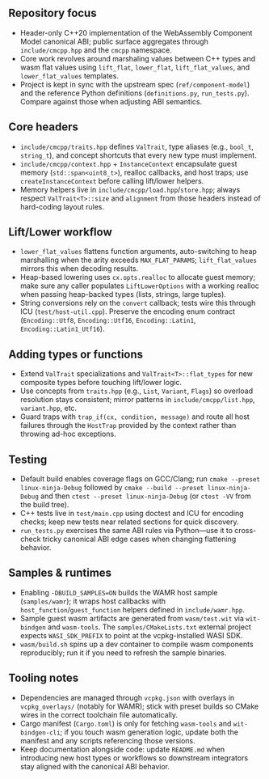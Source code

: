 ## Repository focus
- Header-only C++20 implementation of the WebAssembly Component Model canonical ABI; public surface aggregates through `include/cmcpp.hpp` and the `cmcpp` namespace.
- Core work revolves around marshaling values between C++ types and wasm flat values using `lift_flat`, `lower_flat`, `lift_flat_values`, and `lower_flat_values` templates.
- Project is kept in sync with the upstream spec (`ref/component-model`) and the reference Python definitions (`definitions.py`, `run_tests.py`). Compare against those when adjusting ABI semantics.

## Core headers
- `include/cmcpp/traits.hpp` defines `ValTrait`, type aliases (e.g., `bool_t`, `string_t`), and concept shortcuts that every new type must implement.
- `include/cmcpp/context.hpp` + `InstanceContext` encapsulate guest memory (`std::span<uint8_t>`), realloc callbacks, and host traps; use `createInstanceContext` before calling lift/lower helpers.
- Memory helpers live in `include/cmcpp/load.hpp`/`store.hpp`; always respect `ValTrait<T>::size` and `alignment` from those headers instead of hard-coding layout rules.

## Lift/Lower workflow
- `lower_flat_values` flattens function arguments, auto-switching to heap marshalling when the arity exceeds `MAX_FLAT_PARAMS`; `lift_flat_values` mirrors this when decoding results.
- Heap-based lowering uses `cx.opts.realloc` to allocate guest memory; make sure any caller populates `LiftLowerOptions` with a working realloc when passing heap-backed types (lists, strings, large tuples).
- String conversions rely on the `convert` callback; tests wire this through ICU (`test/host-util.cpp`). Preserve the encoding enum contract (`Encoding::Utf8`, `Encoding::Utf16`, `Encoding::Latin1`, `Encoding::Latin1_Utf16`).

## Adding types or functions
- Extend `ValTrait` specializations and `ValTrait<T>::flat_types` for new composite types before touching lift/lower logic.
- Use concepts from `traits.hpp` (e.g., `List`, `Variant`, `Flags`) so overload resolution stays consistent; mirror patterns in `include/cmcpp/list.hpp`, `variant.hpp`, etc.
- Guard traps with `trap_if(cx, condition, message)` and route all host failures through the `HostTrap` provided by the context rather than throwing ad-hoc exceptions.

## Testing
- Default build enables coverage flags on GCC/Clang; run `cmake --preset linux-ninja-Debug` followed by `cmake --build --preset linux-ninja-Debug` and then `ctest --preset linux-ninja-Debug` (or `ctest -VV` from the build tree).
- C++ tests live in `test/main.cpp` using doctest and ICU for encoding checks; keep new tests near related sections for quick discovery.
- `run_tests.py` exercises the same ABI rules via Python—use it to cross-check tricky canonical ABI edge cases when changing flattening behavior.

## Samples & runtimes
- Enabling `-DBUILD_SAMPLES=ON` builds the WAMR host sample (`samples/wamr`); it wraps host callbacks with `host_function`/`guest_function` helpers defined in `include/wamr.hpp`.
- Sample guest wasm artifacts are generated from `wasm/test.wit` via `wit-bindgen` and `wasm-tools`. The `samples/CMakeLists.txt` external project expects `WASI_SDK_PREFIX` to point at the vcpkg-installed WASI SDK.
- `wasm/build.sh` spins up a dev container to compile wasm components reproducibly; run it if you need to refresh the sample binaries.

## Tooling notes
- Dependencies are managed through `vcpkg.json` with overlays in `vcpkg_overlays/` (notably for WAMR); stick with preset builds so CMake wires in the correct toolchain file automatically.
- Cargo manifest (`Cargo.toml`) is only for fetching `wasm-tools` and `wit-bindgen-cli`; if you touch wasm generation logic, update both the manifest and any scripts referencing those versions.
- Keep documentation alongside code: update `README.md` when introducing new host types or workflows so downstream integrators stay aligned with the canonical ABI behavior.
